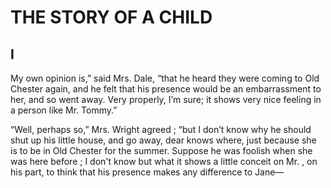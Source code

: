  
# THE STORY OF A CHILD

## I

My own opinion is,” said Mrs. Dale,
“that he heard they were coming
to Old Chester again, and he felt that his
presence would be an embarrassment to
her, and so went away. Very properly,
I’m sure; it shows very nice feeling in
a person like Mr. Tommy.”

“Well, perhaps so,” Mrs. Wright agreed ;
“but I don’t know why he should shut up
his little house, and go away, dear knows
where, just because she is to be in Old
Chester for the summer. Suppose he was
foolish when she was here before ; I don't
know but what it shows a little conceit on
Mr. , on his part, to think that his
presence makes any difference to Jane—
 

